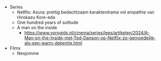 - Series
	- Netflix: Asura: prettig bedachtzaam karakterdrama vol empathie van Hirokazu Kore-eda
	- One hundred years of solitude
	- A man on the inside
		- https://www.vprogids.nl/cinema/series/lees/artikelen/2024/A-Man-on-the-Inside-met-Ted-Danson-op-Netflix-zo-gemoedelijk-als-een-warm-dekentje.html
- Films
	- Nesjomme